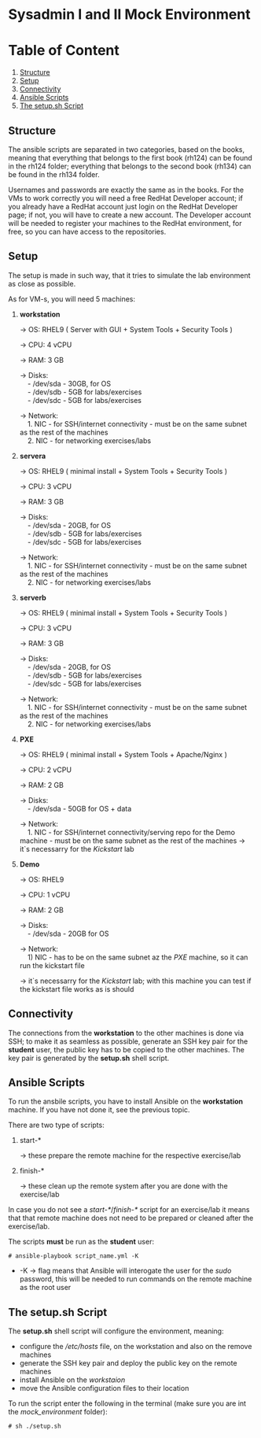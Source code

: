 # Sysadmin I and II Mock Environment

# Table of Content
1. [Structure](#structure)
2. [Setup](#setup)
3. [Connectivity](#connectivity)
4. [Ansible Scripts](#ansible_scripts)
5. [The setup.sh Script](#setup_script)

## Structure <a name="structure"></a>

The ansible scripts are separated in two categories, based on the books, meaning that everything that belongs to the first book (rh124) can be found in the rh124 folder; everything that belongs to the second book (rh134) can be found in the rh134 folder.

Usernames and passwords are exactly the same as in the books.
For the VMs to work correctly you will need a free RedHat Developer account; if you already have a RedHat account just login on the RedHat Developer page; if not, you will have to create a new account. The Developer account will be needed to register your machines to the RedHat environment, for free, so you can have access to the repositories.

## Setup <a name="setup"></a>

The setup is made in such way, that it tries to simulate the lab environment as close as possible.

As for VM-s, you will need 5 machines:
    
1. **workstation**

    -> OS: RHEL9 ( Server with GUI + System Tools + Security Tools )

    -> CPU: 4 vCPU

    -> RAM: 3 GB
   
    -> Disks:\
        &nbsp;&nbsp;&nbsp;&nbsp;- /dev/sda - 30GB, for OS\
        &nbsp;&nbsp;&nbsp;&nbsp;- /dev/sdb - 5GB for labs/exercises\
        &nbsp;&nbsp;&nbsp;&nbsp;- /dev/sdc - 5GB for labs/exercises

    -> Network:\
       &nbsp;&nbsp;&nbsp;&nbsp;1. NIC - for SSH/internet connectivity - must be on the same subnet as the rest of the machines\
       &nbsp;&nbsp;&nbsp;&nbsp;2. NIC - for networking exercises/labs

3. **servera**

    -> OS: RHEL9 ( minimal install + System Tools + Security Tools )

    -> CPU: 3 vCPU

    -> RAM: 3 GB
   
    -> Disks:\
        &nbsp;&nbsp;&nbsp;&nbsp;- /dev/sda - 20GB, for OS\
        &nbsp;&nbsp;&nbsp;&nbsp;- /dev/sdb - 5GB for labs/exercises\
        &nbsp;&nbsp;&nbsp;&nbsp;- /dev/sdc - 5GB for labs/exercises

    -> Network:\
       &nbsp;&nbsp;&nbsp;&nbsp;1. NIC - for SSH/internet connectivity - must be on the same subnet as the rest of the machines\
       &nbsp;&nbsp;&nbsp;&nbsp;2. NIC - for networking exercises/labs

5. **serverb**

    -> OS: RHEL9 ( minimal install + System Tools + Security Tools )

    -> CPU: 3 vCPU

    -> RAM: 3 GB
   
    -> Disks:\
        &nbsp;&nbsp;&nbsp;&nbsp;- /dev/sda - 20GB, for OS\
        &nbsp;&nbsp;&nbsp;&nbsp;- /dev/sdb - 5GB for labs/exercises\
        &nbsp;&nbsp;&nbsp;&nbsp;- /dev/sdc - 5GB for labs/exercises

    -> Network:\
       &nbsp;&nbsp;&nbsp;&nbsp;1. NIC - for SSH/internet connectivity - must be on the same subnet as the rest of the machines\
       &nbsp;&nbsp;&nbsp;&nbsp;2. NIC - for networking exercises/labs

6. **PXE**

    -> OS: RHEL9 ( minimal install + System Tools + Apache/Nginx )

    -> CPU: 2 vCPU

    -> RAM: 2 GB
   
    -> Disks:\
        &nbsp;&nbsp;&nbsp;&nbsp;- /dev/sda - 50GB for OS + data
    
    -> Network:\
       &nbsp;&nbsp;&nbsp;&nbsp;1. NIC - for SSH/internet connectivity/serving repo for the Demo machine - must be on the same subnet as the rest of the machines
    -> it`s necessarry for the *Kickstart* lab

7. **Demo**

    -> OS: RHEL9

    -> CPU: 1 vCPU

    -> RAM: 2 GB
   
    -> Disks:\
        &nbsp;&nbsp;&nbsp;&nbsp;- /dev/sda - 20GB for OS

    -> Network:\
       &nbsp;&nbsp;&nbsp;&nbsp;1) NIC - has to be on the same subnet az the *PXE* machine, so it can run the kickstart file
   
    -> it`s necessarry for the *Kickstart* lab; with this machine you can test if the kickstart file works as is should


## Connectivity <a name="connectivity"></a>

The connections from the **workstation** to the other machines is done via SSH; to make it as seamless as possible, generate an SSH key pair for the **student** user, the public key has to be copied to the other machines. The key pair is generated by the **setup.sh** shell script.


## Ansible Scripts <a name="ansible_scripts"></a>

To run the ansbile scripts, you have to install Ansible on the **workstation** machine. If you have not done it, see the previous topic.

There are two type of scripts:
1. start-*
   
    -> these prepare the remote machine for the respective exercise/lab

3. finish-*

    -> these clean up the remote system after you are done with the exercise/lab

In case you do not see a *start-\**/*finish-\** script for an exercise/lab it means that that remote machine does not need to be prepared or cleaned after the exercise/lab.

The scripts **must** be run as the **student** user:
    
    # ansible-playbook script_name.yml -K

- -K -> flag means that Ansible will interogate the user for the *sudo* password, this will be needed to run commands on the remote machine as the root user


## The setup.sh Script <a name="setup_script"></a>

The **setup.sh** shell script will configure the environment, meaning:

- configure the */etc/hosts* file, on the workstation and also on the remove machines
- generate the SSH key pair and deploy the public key on the remote machines
- install Ansible on the *workstaion*
- move the Ansible configuration files to their location

To run the script enter the following in the terminal (make sure you are int the *mock_environment* folder):

    # sh ./setup.sh
